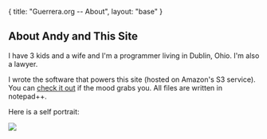 {
  title: "Guerrera.org -- About",
  layout: "base"
}

About Andy and This Site
------------------------

I have 3 kids and a wife and I'm a programmer living in Dublin, Ohio.  I'm also a lawyer.  

I wrote the software that powers this site (hosted on Amazon's S3 service). You can [check it out](https://github.com/aguerrera/Garoozis "Garoozis") if the mood grabs you.  All files are written in notepad++.

Here is a self portrait:

<img src="/static/images/self.png">